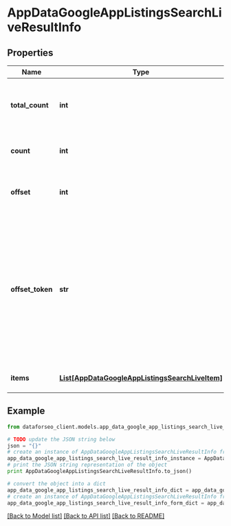 # AppDataGoogleAppListingsSearchLiveResultInfo


## Properties

Name | Type | Description | Notes
------------ | ------------- | ------------- | -------------
**total_count** | **int** | the total number of relevant results in the database | [optional] 
**count** | **int** | the number of items in the results array | [optional] 
**offset** | **int** | offset in the results array of returned apps | [optional] 
**offset_token** | **str** | token for subsequent requests you can use this parameter in the POST request to avoid timeouts while trying to obtain over 100,000 results in a single request | [optional] 
**items** | [**List[AppDataGoogleAppListingsSearchLiveItem]**](AppDataGoogleAppListingsSearchLiveItem.md) | array of apps and related data | [optional] 

## Example

```python
from dataforseo_client.models.app_data_google_app_listings_search_live_result_info import AppDataGoogleAppListingsSearchLiveResultInfo

# TODO update the JSON string below
json = "{}"
# create an instance of AppDataGoogleAppListingsSearchLiveResultInfo from a JSON string
app_data_google_app_listings_search_live_result_info_instance = AppDataGoogleAppListingsSearchLiveResultInfo.from_json(json)
# print the JSON string representation of the object
print AppDataGoogleAppListingsSearchLiveResultInfo.to_json()

# convert the object into a dict
app_data_google_app_listings_search_live_result_info_dict = app_data_google_app_listings_search_live_result_info_instance.to_dict()
# create an instance of AppDataGoogleAppListingsSearchLiveResultInfo from a dict
app_data_google_app_listings_search_live_result_info_form_dict = app_data_google_app_listings_search_live_result_info.from_dict(app_data_google_app_listings_search_live_result_info_dict)
```
[[Back to Model list]](../README.md#documentation-for-models) [[Back to API list]](../README.md#documentation-for-api-endpoints) [[Back to README]](../README.md)


